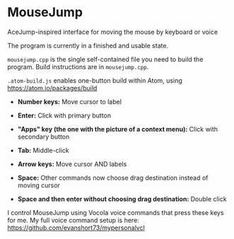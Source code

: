 # MouseJump
AceJump-inspired interface for moving the mouse by keyboard or voice

The program is currently in a finished and usable state.

`mousejump.cpp` is the single self-contained file you need to build the program.
Build instructions are in `mousejump.cpp`.

`.atom-build.js` enables one-button build within Atom, using https://atom.io/packages/build


- **Number keys:** Move cursor to label

- **Enter:** Click with primary button

- **"Apps" key (the one with the picture of a context menu):** Click with secondary button

- **Tab:** Middle-click

- **Arrow keys:** Move cursor AND labels

- **Space:** Other commands now choose drag destination instead of moving cursor

- **Space and then enter without choosing drag destination:** Double click


I control MouseJump using Vocola voice commands that press these keys for me.
My full voice command setup is here: https://github.com/evanshort73/mypersonalvcl
